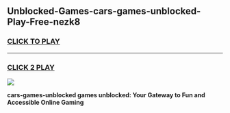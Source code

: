 
## Unblocked-Games-cars-games-unblocked-Play-Free-nezk8
<h3>
<a href="https://premium76.site?title=cars-games-unblocked&ref=10A">CLICK TO PLAY</a></h3>
<hr>

<h3>
<a href="https://premium76.site?title=cars-games-unblocked&ref=10A">CLICK 2 PLAY</a>
  
</h3>

<a href="https://premium76.site?title=cars-games-unblocked&ref=10A"><img src="https://clearcache.store/games.png"></a>


**cars-games-unblocked games unblocked: Your Gateway to Fun and Accessible Online Gaming**
